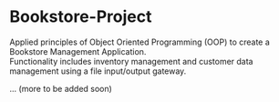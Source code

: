 # Bookstore-Project

Applied principles of Object Oriented Programming (OOP) to create a Bookstore Management Application.<br>Functionality includes inventory management and customer data management using a file input/output gateway. <br>

... (more to be added soon)
